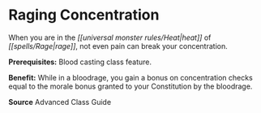 ﻿---
cssclass: [feats]

---
# Raging Concentration

When you are in the _[[universal monster rules/Heat|heat]]_ of _[[spells/Rage|rage]]_, not even pain can break your concentration.

**Prerequisites:** Blood casting class feature.

**Benefit:** While in a bloodrage, you gain a bonus on concentration checks equal to the morale bonus granted to your Constitution by the bloodrage.

**Source** Advanced Class Guide